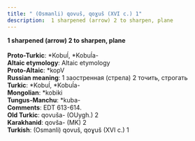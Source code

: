 ```yaml
---
title: " (Osmanli) qovuš, qoɣuš (XVI c.) 1"
description:  1 sharpened (arrow) 2 to sharpen, plane
---
```

<p data-pagefind-weight="0.5">
<strong> 1 sharpened (arrow) 2 to sharpen, plane</strong><br><br>
<strong>Proto-Turkic</strong>:  *Kobuĺ, *Kobuĺa-<br>
<strong>Altaic etymology</strong>:  Altaic etymology<br>
<strong> Proto-Altaic</strong>:  *kopV<br>
<strong>Russian meaning</strong>:  1 заостренная (стрела) 2 точить, строгать<br>
<strong>Turkic</strong>:  *Kobuĺ, *Kobuĺa-<br>
<strong>Mongolian</strong>:  *kobiki<br>
<strong>Tungus-Manchu</strong>:  *kuba-<br>
<strong>Comments</strong>:  EDT 613-614.<br>
<strong>Old Turkic</strong>:  qovuša- (OUygh.) 2<br>
<strong>Karakhanid</strong>:  qovša- (MK) 2<br>
<strong>Turkish</strong>:  (Osmanli) qovuš, qoɣuš (XVI c.) 1<br>

</p>
